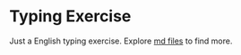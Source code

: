 # Typing Exercise

Just a English typing exercise. Explore
[md files](./content/docs/typing_exercise/) to find more.
